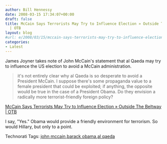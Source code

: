 ```yaml
---
author: Bill Hennessy
date: 2008-03-15 17:34:07+00:00
draft: false
title: McCain Says Terrorists May Try to Influence Election » Outside The Beltway
  | OTB
layout: blog
#url: e/2008/03/15/mccain-says-terrorists-may-try-to-influence-election-outside-the-beltway-otb/
categories:
- Latest
---
```


James Joyner takes note of John McCain's statement that al Qaeda may try to influence the US election to avoid a McCain administration. 

 

> it's not entirely clear why al Qaeda is so desperate to avoid a President McCain. I suppose there's some propaganda value to a female president that could be exploited; if anything, the opposite would be true in the case of a President Obama. Do they envision a radically more terrorist-friendly foreign policy?

 

[McCain Says Terrorists May Try to Influence Election » Outside The Beltway | OTB](https://www.outsidethebeltway.com/archives/2008/03/mccain_says_terrorists_may_try_to_influence_election/)

 

 

I say, "Yes." Obama would provide a friendly environment for terrorism. So would Hillary, but only to a point.

 

 

Technorati Tags: [john mccain](https://technorati.com/tags/john%20mccain),[barack obama](https://technorati.com/tags/barack%20obama),[al qaeda](https://technorati.com/tags/al%20qaeda)
